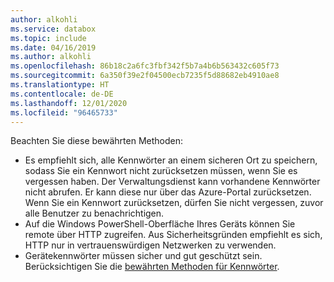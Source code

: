 ```yaml
---
author: alkohli
ms.service: databox
ms.topic: include
ms.date: 04/16/2019
ms.author: alkohli
ms.openlocfilehash: 86b18c2a6fc3fbf342f5b7a4b6b563432c605f73
ms.sourcegitcommit: 6a350f39e2f04500ecb7235f5d88682eb4910ae8
ms.translationtype: HT
ms.contentlocale: de-DE
ms.lasthandoff: 12/01/2020
ms.locfileid: "96465733"
---
```

Beachten Sie diese bewährten Methoden:

- Es empfiehlt sich, alle Kennwörter an einem sicheren Ort zu speichern, sodass Sie ein Kennwort nicht zurücksetzen müssen, wenn Sie es vergessen haben. Der Verwaltungsdienst kann vorhandene Kennwörter nicht abrufen. Er kann diese nur über das Azure-Portal zurücksetzen. Wenn Sie ein Kennwort zurücksetzen, dürfen Sie nicht vergessen, zuvor alle Benutzer zu benachrichtigen.
- Auf die Windows PowerShell-Oberfläche Ihres Geräts können Sie remote über HTTP zugreifen. Aus Sicherheitsgründen empfiehlt es sich, HTTP nur in vertrauenswürdigen Netzwerken zu verwenden.
- Gerätekennwörter müssen sicher und gut geschützt sein. Berücksichtigen Sie die [bewährten Methoden für Kennwörter](https://docs.microsoft.com/azure/security/fundamentals/identity-management-best-practices#enable-password-management).